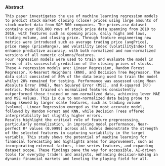 **Abstract**

	This paper investigates the use of machine learning regression models to predict stock market closing (close) prices using large amounts of stock market data from S&P 500 companies. The prices.csv dataset contains over 850,000 rows of stock price data spanning from 2010 to 2016, with features such as opening price, daily highs and lows, trading volume, and closing price. Through feature engineering new metrics were introduced such as average trading price (avgPrice), price range (priceRange), and volatility index (volatilityIndex) to enhance predictive accuracy, with both normalized and non-normalized versions of all numeric columns/features.
	Four regression models were used to train and evaluate the model in terms of its successful prediction of the closing prices of stocks. These 4 regression models are: Linear Regression, Random Forest Regressor, K-Nearest Neighbors (KNN), and Decision Tree Regressor. The data split consisted of 80% of the data being used to train the model whilst 20% remained for testing. Performance was assessed using Mean Absolute Error (MAE), Mean Squared Error (MSE), and R-squared (R²) metrics. Models trained on normalized features consistently outperformed those trained on non-normalized data, achieving lower MAE and MSE values. This is due to non-normalized data being prone to being skewed by larger scale features, such as trading volume (volume). Linear Regression emerged as the most accurate model, followed by Random Forest and KNN, while Decision Trees offered interpretability but slightly higher errors.
	Results highlight the critical role of feature preprocessing, particularly normalization, in improving model performance. Near-perfect R² values (0.9999) across all models demonstrate the strength of the selected features in capturing variability in the target variable. This study shows the potential of machine learning for financial forecasting and highlights areas for improvement, such as incorporating external factors, time-series features, and expanding dataset scope. These findings pave the way for accessible, AI-driven tools for everyday traders and analysts, enhancing decision-making in dynamic financial markets and leveling the playing field for all.
